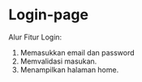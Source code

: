 # Login-page

Alur Fitur Login:
1. Memasukkan email dan password
2. Memvalidasi masukan.
3. Menampilkan halaman home.
